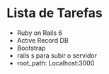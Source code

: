 # Lista de Tarefas

* Ruby on Rails 6
* Active Record DB
* Bootstrap
* rails s para subir o servidor
* root_path: Localhost:3000
